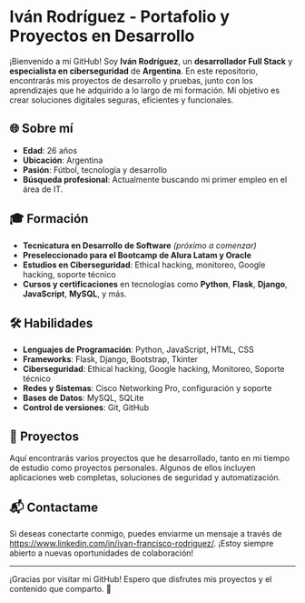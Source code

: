 # Iván Rodríguez - Portafolio y Proyectos en Desarrollo

¡Bienvenido a mi GitHub! Soy **Iván Rodríguez**, un **desarrollador Full Stack** y **especialista en ciberseguridad** de **Argentina**. En este repositorio, encontrarás mis proyectos de desarrollo y pruebas, junto con los aprendizajes que he adquirido a lo largo de mi formación. Mi objetivo es crear soluciones digitales seguras, eficientes y funcionales.

## 🌐 **Sobre mí**

- **Edad**: 26 años
- **Ubicación**: Argentina
- **Pasión**: Fútbol, tecnología y desarrollo
- **Búsqueda profesional**: Actualmente buscando mi primer empleo en el área de IT.

## 🎓 **Formación**

- **Tecnicatura en Desarrollo de Software** *(próximo a comenzar)*
- **Preseleccionado para el Bootcamp de Alura Latam y Oracle**
- **Estudios en Ciberseguridad**: Ethical hacking, monitoreo, Google hacking, soporte técnico
- **Cursos y certificaciones** en tecnologías como **Python**, **Flask**, **Django**, **JavaScript**, **MySQL**, y más.

## 🛠 **Habilidades**

- **Lenguajes de Programación**: Python, JavaScript, HTML, CSS
- **Frameworks**: Flask, Django, Bootstrap, Tkinter
- **Ciberseguridad**: Ethical hacking, Google hacking, Monitoreo, Soporte técnico
- **Redes y Sistemas**: Cisco Networking Pro, configuración y soporte
- **Bases de Datos**: MySQL, SQLite
- **Control de versiones**: Git, GitHub

## 🚀 **Proyectos**

Aquí encontrarás varios proyectos que he desarrollado, tanto en mi tiempo de estudio como proyectos personales. Algunos de ellos incluyen aplicaciones web completas, soluciones de seguridad y automatización.



## 📬 **Contactame**

Si deseas conectarte conmigo, puedes enviarme un mensaje a través de https://www.linkedin.com/in/ivan-francisco-rodriguez/. ¡Estoy siempre abierto a nuevas oportunidades de colaboración!


---

¡Gracias por visitar mi GitHub! Espero que disfrutes mis proyectos y el contenido que comparto. 🚀
